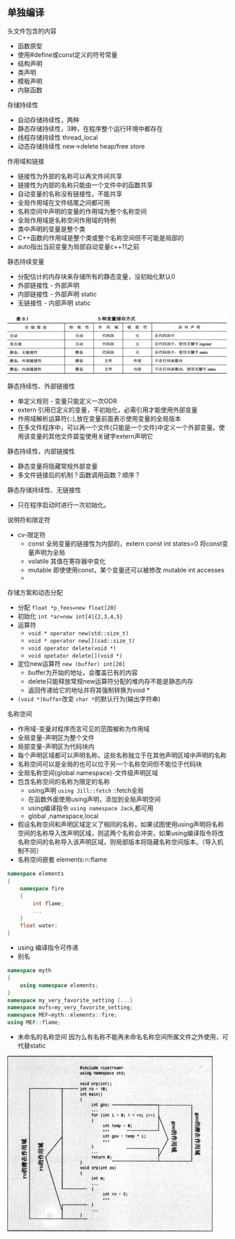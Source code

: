 ## 单独编译

头文件包含的内容
> 
* 函数原型
* 使用#define或const定义的符号常量
* 结构声明
* 类声明
* 模板声明
* 内联函数
>

存储持续性
>
* 自动存储持续性，两种
* 静态存储持续性，3种，在程序整个运行环境中都存在
* 线程存储持续性 thread_local
* 动态存储持续性 new->delete heap/free store
>

作用域和链接
>
* 链接性为外部的名称可以再文件间共享
* 链接性为内部的名称只能由一个文件中的函数共享
* 自动变量的名称没有链接性，不能共享
* 全局作用域在文件结尾之间都可用
* 名称空间中声明的变量的作用域为整个名称空间
* 全局作用域是名称空间作用域的特例
* 类中声明的变量是整个类
* C++函数的作用域是整个类或整个名称空间但不可能是局部的
* auto指出当前变量为局部自动变量c++11之前
>
静态持续变量
>
* 分配估计的内存块来存储所有的静态变量，没初始化默认0
* 外部链接性 - 外部声明
* 内部链接性 - 外部声明 static
* 无链接性 - 内部声明 static
>
![static](../image/static.png)

静态持续性、外部链接性
>
* 单定义规则 - 变量只能定义一次ODR
* extern 引用已定义的变量，不初始化，必需引用才能使用外部变量
* 作用域解析运算符(::),放在变量前面表示使用变量的全局版本
* 在多文件程序中，可以再一个文件(只能是一个文件)中定义一个外部变量。使用该变量的其他文件碧玺使用关键字extern声明它
>
静态持续性，内部链接性
>
* 静态变量将隐藏常规外部变量
* 多文件链接后的机制？函数调用函数？顺序？
>
静态存储持续性、无链接性
>
* 只在程序启动时进行一次初始化。
>
说明符和限定符
>
* cv-限定符
  - const 全局变量的链接性为内部的，extern const int states=0 将const变量声明为全局
  - volatile 其值在寄存器中变化
  - mutable 即使使用const，某个变量还可以被修改 mutable int accesses
  - 
>

存储方案和动态分配
>
* 分配 `float *p_fees=new float[20]`
* 初始化 `int *ar=new int[4]{2,3,4,5}`
* 运算符
  - `void * operator new(std::size_t)`
  - `void * operator new[](sad::size_t)`
  - `void operator delete(void *)`
  - `void opetator delete[](void *)`
* 定位new运算符 `new (buffer) int[20]`
  - buffer为开始的地址，会覆盖已有的内容
  - delete只能释放常规new运算符分配的堆内存不能是静态内存
  - 返回传递给它的地址并将其强制转换为void *
* `(void *)buffer`改变 `char *`的默认行为(输出字符串)
>

名称空间
>
* 作用域-变量对程序而言可见的范围被称为作用域
* 全局变量-声明区为整个文件
* 局部变量-声明区为代码块内
* 每个声明区域都可以声明名称，这些名称独立于在其他声明区域中声明的名称
* 名称空间可以是全局的也可以位于另一个名称空间但不能位于代码块
* 全局名称空间(global namespace)-文件级声明区域
* 包含名称空间的名称为限定的名称
  - using声明 `using Jill::fetch` ::fetch全局
  - 在函数外面使用using声明，添加到全局声明空间
  - using编译指令 `using namespace Jack`,都可用
  - global ,namespace,local
* 假设名称空间和声明区域定义了相同的名称，如果试图使用using声明将名称空间的名称导入改声明区域，则这两个名称会冲突，如果using编译指令将改名称空间的名称导入该声明区域，则局部版本将隐藏名称空间版本。（导入机制不同）
* 名称空间嵌套 elements::fire::flame
```cpp
namespace elements
{
	namespace fire
	{
		int flame;
		...
	}
	float water;
}
```
* using 编译指令可传递
* 别名
```cpp
namespace myth
{
	using namespace elements;
}
namespace my_very_favorite_setting {...}
namespace mvfs=my_very_favorite_setting;
namespace MEF=myth::elements::fire;
using MEF::flame;
```
* 未命名的名称空间
因为么有名称不能再未命名名称空间所属文件之外使用，可代替static
>
![scope](../image/scope.png)